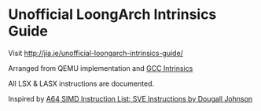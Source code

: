 # Unofficial LoongArch Intrinsics Guide

Visit <http://jia.je/unofficial-loongarch-intrinsics-guide/>

Arranged from QEMU implementation and [GCC Intrinsics](https://gcc.gnu.org/onlinedocs/gcc/LoongArch-SX-Vector-Intrinsics.html)

All LSX & LASX instructions are documented.

Inspired by [A64 SIMD Instruction List: SVE Instructions by Dougall Johnson](https://dougallj.github.io/asil/)
